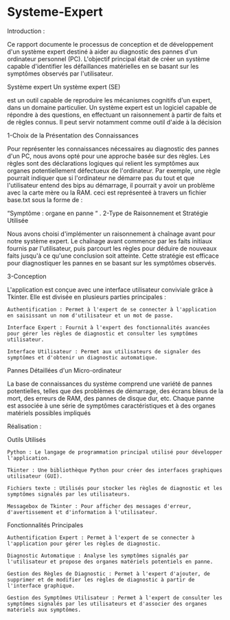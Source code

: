 # Systeme-Expert
Introduction : 

Ce rapport documente le processus de conception et de développement d'un système expert destiné à aider au diagnostic des pannes d'un ordinateur personnel (PC). L'objectif principal était de créer un système capable d'identifier les défaillances matérielles en se basant sur les symptômes observés par l'utilisateur. 

 Système expert Un système expert (SE)  

est un outil capable de reproduire les mécanismes cognitifs d'un expert, dans un domaine particulier. Un système expert est un logiciel capable de répondre à des questions, en effectuant un raisonnement à partir de faits et de règles connus. Il peut servir notamment comme outil d'aide à la décision 

1-Choix de la Présentation des Connaissances 

Pour représenter les connaissances nécessaires au diagnostic des pannes d'un PC, nous avons opté pour une approche basée sur des règles. Les règles sont des déclarations logiques qui relient les symptômes aux organes potentiellement défectueux de l'ordinateur. Par exemple, une règle pourrait indiquer que si l'ordinateur ne démarre pas du tout et que l'utilisateur entend des bips au démarrage, il pourrait y avoir un problème avec la carte mère ou la RAM. ceci est représenteé à travers un fichier base.txt sous la forme de : 

“Symptôme : organe en panne “ .
2-Type de Raisonnement et Stratégie Utilisée 

Nous avons choisi d'implémenter un raisonnement à chaînage avant pour notre système expert. Le chaînage avant commence par les faits initiaux fournis par l'utilisateur, puis parcourt les règles pour déduire de nouveaux faits jusqu'à ce qu'une conclusion soit atteinte. Cette stratégie est efficace pour diagnostiquer les pannes en se basant sur les symptômes observés. 

3-Conception 

L'application est conçue avec une interface utilisateur conviviale grâce à Tkinter. Elle est divisée en plusieurs parties principales : 

    Authentification : Permet à l'expert de se connecter à l'application en saisissant un nom d'utilisateur et un mot de passe. 

    Interface Expert : Fournit à l'expert des fonctionnalités avancées pour gérer les règles de diagnostic et consulter les symptômes utilisateur. 

    Interface Utilisateur : Permet aux utilisateurs de signaler des symptômes et d'obtenir un diagnostic automatique. 

 

  Pannes Détaillées d'un Micro-ordinateur 

La base de connaissances du système comprend une variété de pannes potentielles, telles que des problèmes de démarrage, des écrans bleus de la mort, des erreurs de RAM, des pannes de disque dur, etc. Chaque panne est associée à une série de symptômes caractéristiques et à des organes matériels possibles impliqués 

Réalisation : 

Outils Utilisés 

    Python : Le langage de programmation principal utilisé pour développer l'application. 

    Tkinter : Une bibliothèque Python pour créer des interfaces graphiques utilisateur (GUI). 

    Fichiers texte : Utilisés pour stocker les règles de diagnostic et les symptômes signalés par les utilisateurs. 

    Messagebox de Tkinter : Pour afficher des messages d'erreur, d'avertissement et d'information à l'utilisateur. 

Fonctionnalités Principales 

    Authentification Expert : Permet à l'expert de se connecter à l'application pour gérer les règles de diagnostic. 

    Diagnostic Automatique : Analyse les symptômes signalés par l'utilisateur et propose des organes matériels potentiels en panne. 

    Gestion des Règles de Diagnostic : Permet à l'expert d'ajouter, de supprimer et de modifier les règles de diagnostic à partir de l'interface graphique. 

    Gestion des Symptômes Utilisateur : Permet à l'expert de consulter les symptômes signalés par les utilisateurs et d'associer des organes matériels aux symptômes. 
